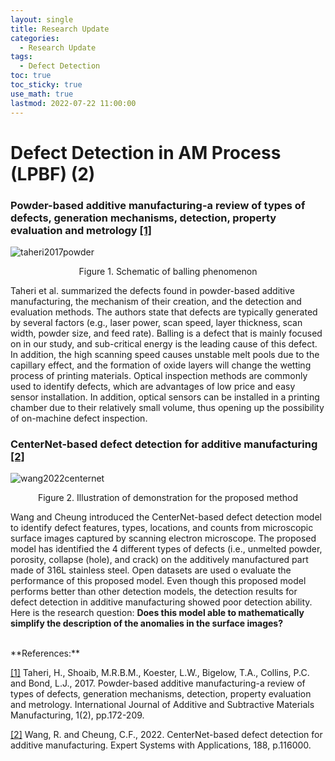```yaml
---
layout: single
title: Research Update
categories: 
  - Research Update
tags:       
  - Defect Detection
toc: true
toc_sticky: true
use_math: true
lastmod: 2022-07-22 11:00:00
---
```


# Defect Detection in AM Process (LPBF) (2)


### Powder-based additive manufacturing-a review of types of defects, generation mechanisms, detection, property evaluation and metrology <b id="a1">[[1]](#f1)</b>
![taheri2017powder](https://user-images.githubusercontent.com/15663593/180934073-7ef91950-9a51-4dfc-b147-edaf8663aa54.png)
<p align="center"> Figure 1. Schematic of balling phenomenon </p>

Taheri et al. summarized the defects found in powder-based additive manufacturing, the mechanism of their creation, and the detection and evaluation methods. The authors state that defects are typically generated by several factors (e.g., laser power, scan speed, layer thickness, scan width, powder size, and feed rate). Balling is a defect that is mainly focused on in our study, and sub-critical energy is the leading cause of this defect. In addition, the high scanning speed causes unstable melt pools due to the capillary effect, and the formation of oxide layers will change the wetting process of printing materials. Optical inspection methods are commonly used to identify defects, which are advantages of low price and easy sensor installation. In addition, optical sensors can be installed in a printing chamber due to their relatively small volume, thus opening up the possibility of on-machine defect inspection.

### CenterNet-based defect detection for additive manufacturing <b id="a2">[[2]](#f2)</b>
<img width="linewidth" alt="wang2022centernet" src="https://user-images.githubusercontent.com/15663593/180937338-9dfec6ee-42f4-41f3-aecb-d7e18736812c.png">

<p align="center"> Figure 2. Illustration of demonstration for the proposed method </p>

Wang and Cheung introduced the CenterNet-based defect detection model to identify defect features, types, locations, and counts from microscopic surface images captured by scanning electron microscope. The proposed model has identified the 4 different types of defects (i.e., unmelted powder, porosity, collapse (hole), and crack) on the additively manufactured part made of 316L stainless steel. Open datasets are used o evaluate the performance of this proposed model. Even though this proposed model performs better than other detection models, the detection results for defect detection in additive manufacturing showed poor detection ability. Here is the research question: **Does this model able to mathematically simplify the description of the anomalies in the surface images?**

<br/>
**References:**

<b id="f1"></b>[[1]](#a1) Taheri, H., Shoaib, M.R.B.M., Koester, L.W., Bigelow, T.A., Collins, P.C. and Bond, L.J., 2017. Powder-based additive manufacturing-a review of types of defects, generation mechanisms, detection, property evaluation and metrology. International Journal of Additive and Subtractive Materials Manufacturing, 1(2), pp.172-209.

<b id="f2"></b>[[2]](#a2) Wang, R. and Cheung, C.F., 2022. CenterNet-based defect detection for additive manufacturing. Expert Systems with Applications, 188, p.116000.
